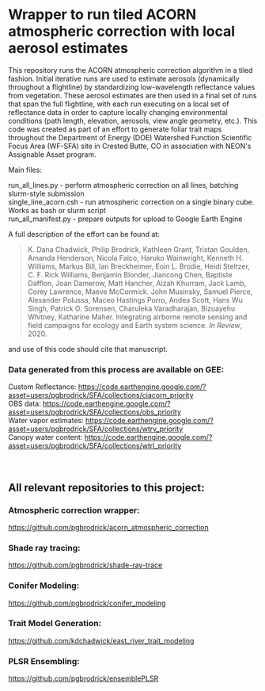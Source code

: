# Wrapper to run tiled ACORN atmospheric correction with local aerosol estimates

This repository runs the ACORN atmospheric correction algorithm in a tiled fashion. Initial iterative runs are used to 
estimate aerosols (dynamically throughout a flightline) by standardizing low-wavelength reflectance values from vegetation.
These aerosol estimates are then used in a final set of runs that span the full flightline, with each run executing on a 
local set of reflectance data in order to capture locally changing environmental conditions (path length, elevation, aerosols,
view angle geometry, etc.).
This code was created as part of an effort to generate foliar trait maps throughout the Department of Energy (DOE) Watershed Function Scientific Focus Area (WF-SFA) site in Crested Butte, CO in association with NEON's Assignable Asset program. <br>


Main files:

run_all_lines.py - perform atmospheric correction on all lines, batching slurm-style submission<br>
single_line_acorn.csh - run atmospheric correction on a single binary cube.  Works as bash or slurm script <br>
run_all_manifest.py - prepare outputs for upload to Google Earth Engine<br>


A full description of the effort can be found at:

> K. Dana Chadwick, Philip Brodrick, Kathleen Grant, Tristan Goulden, Amanda Henderson, Nicola Falco, Haruko Wainwright, Kenneth H. Williams, Markus Bill, Ian Breckheimer, Eoin L. Brodie, Heidi Steltzer, C. F. Rick Williams, Benjamin Blonder, Jiancong Chen, Baptiste Dafflon, Joan Damerow, Matt Hancher, Aizah Khurram, Jack Lamb, Corey Lawrence, Maeve McCormick. John Musinsky, Samuel Pierce, Alexander Polussa, Maceo Hastings Porro, Andea Scott, Hans Wu Singh, Patrick O. Sorensen, Charuleka Varadharajan, Bizuayehu Whitney, Katharine Maher. Integrating airborne remote sensing and field campaigns for ecology and Earth system science. <i>In Review</i>, 2020.

and use of this code should cite that manuscript.

### Data generated from this process are available on GEE: 
Custom Reflectance: https://code.earthengine.google.com/?asset=users/pgbrodrick/SFA/collections/ciacorn_priority <br> 
OBS data: https://code.earthengine.google.com/?asset=users/pgbrodrick/SFA/collections/obs_priority <br>
Water vapor estimates: https://code.earthengine.google.com/?asset=users/pgbrodrick/SFA/collections/wtrv_priority <br>
Canopy water content: https://code.earthengine.google.com/?asset=users/pgbrodrick/SFA/collections/wtrl_priority <br>
<br> 
<br>


## All relevant repositories to this project:

### Atmospheric correction wrapper: 
https://github.com/pgbrodrick/acorn_atmospheric_correction

### Shade ray tracing: 
https://github.com/pgbrodrick/shade-ray-trace

### Conifer Modeling:
https://github.com/pgbrodrick/conifer_modeling

### Trait Model Generation:
https://github.com/kdchadwick/east_river_trait_modeling

### PLSR Ensembling:
https://github.com/pgbrodrick/ensemblePLSR
